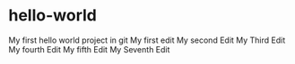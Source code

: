 # hello-world
My first hello world project in git
My first edit
My second Edit
My Third Edit
My fourth Edit
My fifth Edit
My Seventh Edit
